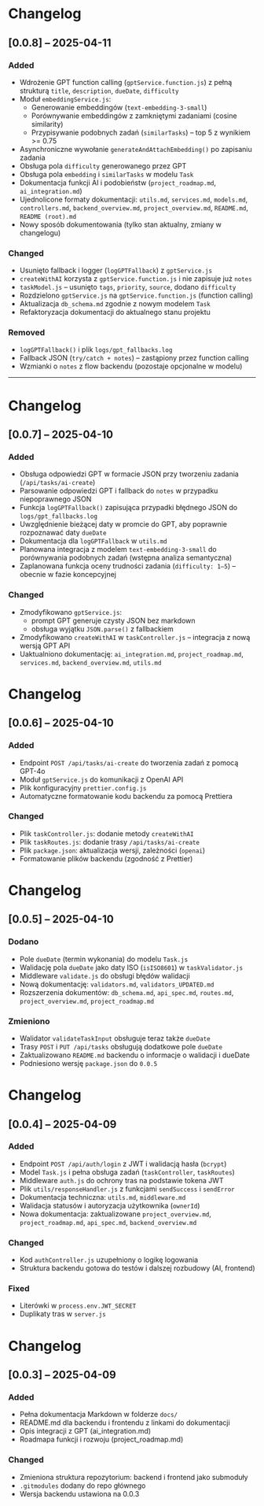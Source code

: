 # Changelog

## [0.0.8] – 2025-04-11

### Added

- Wdrożenie GPT function calling (`gptService.function.js`) z pełną strukturą `title`, `description`, `dueDate`, `difficulty`
- Moduł `embeddingService.js`:
  - Generowanie embeddingów (`text-embedding-3-small`)
  - Porównywanie embeddingów z zamkniętymi zadaniami (cosine similarity)
  - Przypisywanie podobnych zadań (`similarTasks`) – top 5 z wynikiem >= 0.75
- Asynchroniczne wywołanie `generateAndAttachEmbedding()` po zapisaniu zadania
- Obsługa pola `difficulty` generowanego przez GPT
- Obsługa pola `embedding` i `similarTasks` w modelu `Task`
- Dokumentacja funkcji AI i podobieństw (`project_roadmap.md`, `ai_integration.md`)
- Ujednolicone formaty dokumentacji: `utils.md`, `services.md`, `models.md`, `controllers.md`, `backend_overview.md`, `project_overview.md`, `README.md`, `README (root).md`
- Nowy sposób dokumentowania (tylko stan aktualny, zmiany w changelogu)

### Changed

- Usunięto fallback i logger (`logGPTFallback`) z `gptService.js`
- `createWithAI` korzysta z `gptService.function.js` i nie zapisuje już `notes`
- `taskModel.js` – usunięto `tags`, `priority`, `source`, dodano `difficulty`
- Rozdzielono `gptService.js` na `gptService.function.js` (function calling)
- Aktualizacja `db_schema.md` zgodnie z nowym modelem `Task`
- Refaktoryzacja dokumentacji do aktualnego stanu projektu

### Removed

- `logGPTFallback()` i plik `logs/gpt_fallbacks.log`
- Fallback JSON (`try/catch + notes`) – zastąpiony przez function calling
- Wzmianki o `notes` z flow backendu (pozostaje opcjonalne w modelu)

---

# Changelog

## [0.0.7] – 2025-04-10

### Added

- Obsługa odpowiedzi GPT w formacie JSON przy tworzeniu zadania (`/api/tasks/ai-create`)
- Parsowanie odpowiedzi GPT i fallback do `notes` w przypadku niepoprawnego JSON
- Funkcja `logGPTFallback()` zapisująca przypadki błędnego JSON do `logs/gpt_fallbacks.log`
- Uwzględnienie bieżącej daty w promcie do GPT, aby poprawnie rozpoznawać daty `dueDate`
- Dokumentacja dla `logGPTFallback` w `utils.md`
- Planowana integracja z modelem `text-embedding-3-small` do porównywania podobnych zadań (wstępna analiza semantyczna)
- Zaplanowana funkcja oceny trudności zadania (`difficulty: 1–5`) – obecnie w fazie koncepcyjnej

### Changed

- Zmodyfikowano `gptService.js`:
  - prompt GPT generuje czysty JSON bez markdown
  - obsługa wyjątku `JSON.parse()` z fallbackiem
- Zmodyfikowano `createWithAI` w `taskController.js` – integracja z nową wersją GPT API
- Uaktualniono dokumentację: `ai_integration.md`, `project_roadmap.md`, `services.md`, `backend_overview.md`, `utils.md`

# Changelog

## [0.0.6] – 2025-04-10

### Added

- Endpoint `POST /api/tasks/ai-create` do tworzenia zadań z pomocą GPT-4o
- Moduł `gptService.js` do komunikacji z OpenAI API
- Plik konfiguracyjny `prettier.config.js`
- Automatyczne formatowanie kodu backendu za pomocą Prettiera

### Changed

- Plik `taskController.js`: dodanie metody `createWithAI`
- Plik `taskRoutes.js`: dodanie trasy `/api/tasks/ai-create`
- Plik `package.json`: aktualizacja wersji, zależności (`openai`)
- Formatowanie plików backendu (zgodność z Prettier)

# Changelog

## [0.0.5] – 2025-04-10

### Dodano

- Pole `dueDate` (termin wykonania) do modelu `Task.js`
- Walidację pola `dueDate` jako daty ISO (`isISO8601`) w `taskValidator.js`
- Middleware `validate.js` do obsługi błędów walidacji
- Nową dokumentację: `validators.md`, `validators_UPDATED.md`
- Rozszerzenia dokumentów: `db_schema.md`, `api_spec.md`, `routes.md`, `project_overview.md`, `project_roadmap.md`

### Zmieniono

- Walidator `validateTaskInput` obsługuje teraz także `dueDate`
- Trasy `POST` i `PUT /api/tasks` obsługują dodatkowe pole `dueDate`
- Zaktualizowano `README.md` backendu o informacje o walidacji i dueDate
- Podniesiono wersję `package.json` do `0.0.5`

# Changelog

## [0.0.4] – 2025-04-09

### Added

- Endpoint `POST /api/auth/login` z JWT i walidacją hasła (`bcrypt`)
- Model `Task.js` i pełna obsługa zadań (`taskController`, `taskRoutes`)
- Middleware `auth.js` do ochrony tras na podstawie tokena JWT
- Plik `utils/responseHandler.js` z funkcjami `sendSuccess` i `sendError`
- Dokumentacja techniczna: `utils.md`, `middleware.md`
- Walidacja statusów i autoryzacja użytkownika (`ownerId`)
- Nowa dokumentacja: zaktualizowane `project_overview.md`, `project_roadmap.md`, `api_spec.md`, `backend_overview.md`

### Changed

- Kod `authController.js` uzupełniony o logikę logowania
- Struktura backendu gotowa do testów i dalszej rozbudowy (AI, frontend)

### Fixed

- Literówki w `process.env.JWT_SECRET`
- Duplikaty tras w `server.js`

# Changelog

## [0.0.3] – 2025-04-09

### Added

- Pełna dokumentacja Markdown w folderze `docs/`
- README.md dla backendu i frontendu z linkami do dokumentacji
- Opis integracji z GPT (ai_integration.md)
- Roadmapa funkcji i rozwoju (project_roadmap.md)

### Changed

- Zmieniona struktura repozytorium: backend i frontend jako submoduły
- `.gitmodules` dodany do repo głównego
- Wersja backendu ustawiona na 0.0.3
